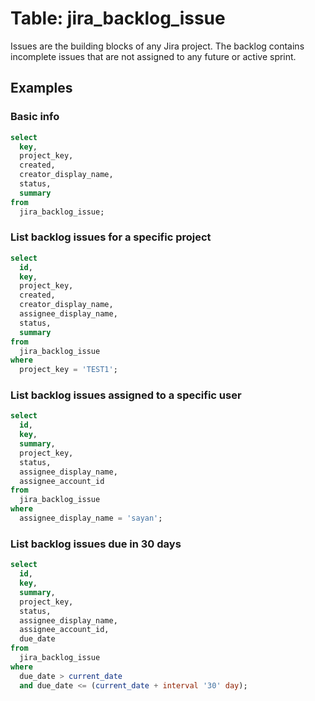 # Table: jira_backlog_issue

Issues are the building blocks of any Jira project. The backlog contains incomplete issues that are not assigned to any future or active sprint.

## Examples

### Basic info

```sql
select
  key,
  project_key,
  created,
  creator_display_name,
  status,
  summary
from
  jira_backlog_issue;
```

### List backlog issues for a specific project

```sql
select
  id,
  key,
  project_key,
  created,
  creator_display_name,
  assignee_display_name,
  status,
  summary
from
  jira_backlog_issue
where
  project_key = 'TEST1';
```

### List backlog issues assigned to a specific user

```sql
select
  id,
  key,
  summary,
  project_key,
  status,
  assignee_display_name,
  assignee_account_id
from
  jira_backlog_issue
where
  assignee_display_name = 'sayan';
```

### List backlog issues due in 30 days

```sql
select
  id,
  key,
  summary,
  project_key,
  status,
  assignee_display_name,
  assignee_account_id,
  due_date
from
  jira_backlog_issue
where
  due_date > current_date
  and due_date <= (current_date + interval '30' day);
```
